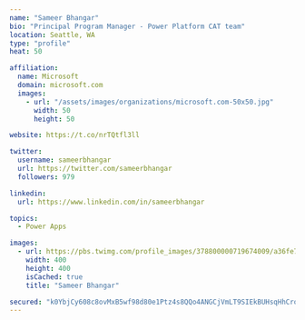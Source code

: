 ```yaml
---
name: "Sameer Bhangar"
bio: "Principal Program Manager - Power Platform CAT team"
location: Seattle, WA
type: "profile"
heat: 50

affiliation:
  name: Microsoft
  domain: microsoft.com
  images:
    - url: "/assets/images/organizations/microsoft.com-50x50.jpg"
      width: 50
      height: 50

website: https://t.co/nrTQtfl3ll

twitter:
  username: sameerbhangar
  url: https://twitter.com/sameerbhangar
  followers: 979

linkedin:
  url: https://www.linkedin.com/in/sameerbhangar

topics:
  - Power Apps

images:
  - url: https://pbs.twimg.com/profile_images/378800000719674009/a36fe7ddfab1778b76e5793772e43798_400x400.jpeg
    width: 400
    height: 400
    isCached: true
    title: "Sameer Bhangar"

secured: "k0YbjCy608c8ovMxB5wf98d80e1Ptz4s8QQo4ANGCjVmLT9SIEkBUHsqHhCro+Gx3yqa31fVHoxBB3/vgr2Rawa7u7Xa3EA29N/uCnGnEe6IETMId8xLIdNvEPmadZIkSfJHQEgG9zRvup70b3N0UtCzxNzggYek0UK6AtEWGV4ITR3aYgqG4E1DrQgaBmU+yiD8X8iRLYQMvfirLuFNP9LiUw22dcBvM43NWqp3IrtX20kJ6iMZzcayf2DaeNWDyl0qDEcsa+qKaiw+HOUvQI/xo8M58BcHrESQ8LVMIQoslqfIGoos8v/IvVlND0J7Ov5SyJVdP7oVz6xGVU9wkzqIqwtpwT+IXQpEftgI89B+F5CnPo74XosKIWjSBxGk2QvTQ623mbAIHH9zEDbduw==;P3yCpMEXVKzw7ko8ijcDCw=="
---
```


